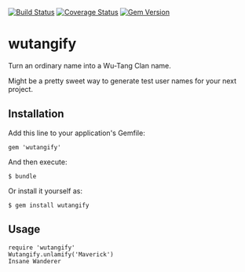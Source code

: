 [![Build Status](https://travis-ci.org/maverick9000/wutangify.svg?branch=master)](https://travis-ci.org/maverick9000/wutangify) [![Coverage Status](https://img.shields.io/coveralls/maverick9000/wutangify.svg)](https://coveralls.io/r/maverick9000/wutangify?branch=master) [![Gem Version](https://badge.fury.io/rb/wutangify.svg)](http://badge.fury.io/rb/wutangify)

wutangify
=========

Turn an ordinary name into a Wu-Tang Clan name.

Might be a pretty sweet way to generate test user names for your next project.

## Installation

Add this line to your application's Gemfile:

    gem 'wutangify'

And then execute:

    $ bundle

Or install it yourself as:

    $ gem install wutangify

## Usage

    require 'wutangify'
    Wutangify.unlamify('Maverick')
    Insane Wanderer
